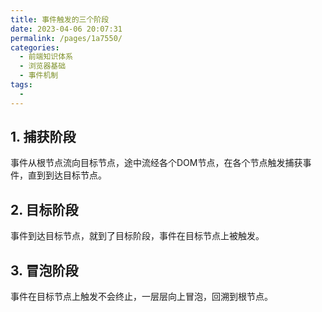 ```yaml
---
title: 事件触发的三个阶段
date: 2023-04-06 20:07:31
permalink: /pages/1a7550/
categories:
  - 前端知识体系
  - 浏览器基础
  - 事件机制
tags:
  - 
---
```

## 1. 捕获阶段

事件从根节点流向目标节点，途中流经各个DOM节点，在各个节点触发捕获事件，直到到达目标节点。

<g-img h="250" name="event_catch.png" />

## 2. 目标阶段

事件到达目标节点，就到了目标阶段，事件在目标节点上被触发。

## 3. 冒泡阶段

事件在目标节点上触发不会终止，一层层向上冒泡，回溯到根节点。
<g-img name="event_pop.png" />

